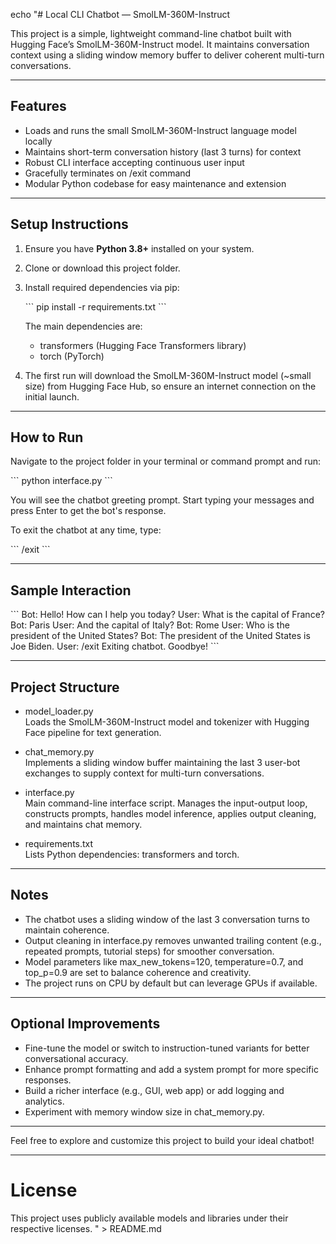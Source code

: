 echo "# Local CLI Chatbot — SmolLM-360M-Instruct

This project is a simple, lightweight command-line chatbot built with Hugging Face’s SmolLM-360M-Instruct model. It maintains conversation context using a sliding window memory buffer to deliver coherent multi-turn conversations.

---

## Features

- Loads and runs the small SmolLM-360M-Instruct language model locally
- Maintains short-term conversation history (last 3 turns) for context
- Robust CLI interface accepting continuous user input
- Gracefully terminates on /exit command
- Modular Python codebase for easy maintenance and extension

---

## Setup Instructions

1. Ensure you have **Python 3.8+** installed on your system.

2. Clone or download this project folder.

3. Install required dependencies via pip:

   \`\`\`
   pip install -r requirements.txt
   \`\`\`

   The main dependencies are:
   - transformers (Hugging Face Transformers library)
   - torch (PyTorch)

4. The first run will download the SmolLM-360M-Instruct model (~small size) from Hugging Face Hub, so ensure an internet connection on the initial launch.

---

## How to Run

Navigate to the project folder in your terminal or command prompt and run:

\`\`\`
python interface.py
\`\`\`

You will see the chatbot greeting prompt. Start typing your messages and press Enter to get the bot's response.

To exit the chatbot at any time, type:

\`\`\`
/exit
\`\`\`

---

## Sample Interaction

\`\`\`
Bot: Hello! How can I help you today?
User: What is the capital of France?
Bot: Paris
User: And the capital of Italy?
Bot: Rome
User: Who is the president of the United States?
Bot: The president of the United States is Joe Biden.
User: /exit
Exiting chatbot. Goodbye!
\`\`\`

---

## Project Structure

- model_loader.py  
  Loads the SmolLM-360M-Instruct model and tokenizer with Hugging Face pipeline for text generation.

- chat_memory.py  
  Implements a sliding window buffer maintaining the last 3 user-bot exchanges to supply context for multi-turn conversations.

- interface.py  
  Main command-line interface script. Manages the input-output loop, constructs prompts, handles model inference, applies output cleaning, and maintains chat memory.

- requirements.txt  
  Lists Python dependencies: transformers and torch.

---

## Notes

- The chatbot uses a sliding window of the last 3 conversation turns to maintain coherence.
- Output cleaning in interface.py removes unwanted trailing content (e.g., repeated prompts, tutorial steps) for smoother conversation.
- Model parameters like max_new_tokens=120, temperature=0.7, and top_p=0.9 are set to balance coherence and creativity.
- The project runs on CPU by default but can leverage GPUs if available.

---

## Optional Improvements

- Fine-tune the model or switch to instruction-tuned variants for better conversational accuracy.
- Enhance prompt formatting and add a system prompt for more specific responses.
- Build a richer interface (e.g., GUI, web app) or add logging and analytics.
- Experiment with memory window size in chat_memory.py.

---

Feel free to explore and customize this project to build your ideal chatbot!

---

# License

This project uses publicly available models and libraries under their respective licenses.
" > README.md
